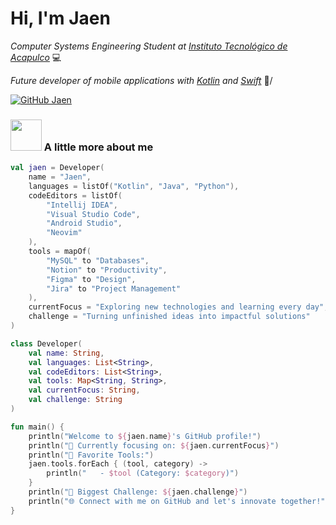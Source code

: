 # Hi, I'm Jaen

_Computer Systems Engineering Student at [Instituto Tecnológico de Acapulco](https://acapulco.tecnm.mx)_ 💻

_Future developer of mobile applications with [Kotlin](https://kotlinlang.org) and [Swift](https://swift.org)_ 🔬/

[![GitHub Jaen](https://img.shields.io/github/followers/jaennova?label=follow&style=social)](https://github.com/jaennova)

### <img src="https://media.giphy.com/media/VgCDAzcKvsR6OM0uWg/giphy.gif" width="50"> A little more about me  

```kotlin
val jaen = Developer(
    name = "Jaen",
    languages = listOf("Kotlin", "Java", "Python"),
    codeEditors = listOf(
        "Intellij IDEA", 
        "Visual Studio Code",
        "Android Studio", 
        "Neovim"
    ),
    tools = mapOf(
        "MySQL" to "Databases",
        "Notion" to "Productivity",
        "Figma" to "Design",
        "Jira" to "Project Management"
    ),
    currentFocus = "Exploring new technologies and learning every day",
    challenge = "Turning unfinished ideas into impactful solutions"
)

class Developer(
    val name: String,
    val languages: List<String>,
    val codeEditors: List<String>,
    val tools: Map<String, String>,
    val currentFocus: String,
    val challenge: String
)

fun main() {
    println("Welcome to ${jaen.name}'s GitHub profile!")
    println("🚀 Currently focusing on: ${jaen.currentFocus}")
    println("🔧 Favorite Tools:")
    jaen.tools.forEach { (tool, category) ->
        println("   - $tool (Category: $category)")
    }
    println("🎯 Biggest Challenge: ${jaen.challenge}")
    println("🌐 Connect with me on GitHub and let's innovate together!")
}

```

